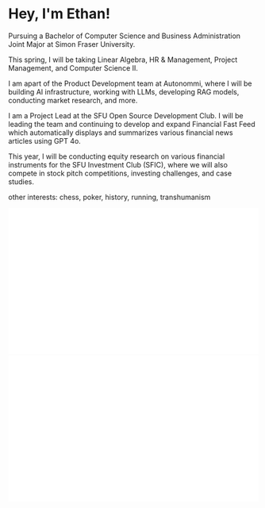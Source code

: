 # Hey, I'm Ethan!

Pursuing a Bachelor of Computer Science and Business Administration Joint Major at Simon Fraser University.

This spring, I will be taking Linear Algebra, HR & Management, Project Management, and Computer Science II.

I am apart of the Product Development team at Autonommi, where I will be building AI infrastructure, working with LLMs, developing RAG models, conducting market research, and more.

I am a Project Lead at the SFU Open Source Development Club. I will be leading the team and continuing to develop and expand Financial Fast Feed which automatically displays and summarizes various financial news articles using GPT 4o.

This year, I will be conducting equity research on various financial instruments for the SFU Investment Club (SFIC), where we will also compete in stock pitch competitions, investing challenges, and case studies.

other interests: chess, poker, history, running, transhumanism

![](https://raw.githubusercontent.com/EthanCratchley/github-stats/master/generated/overview.svg#gh-dark-mode-only)
![](https://raw.githubusercontent.com/EthanCratchley/github-stats/master/generated/languages.svg#gh-dark-mode-only)
